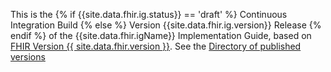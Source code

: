 <p id="publish-box">

This is the  {% if {{site.data.fhir.ig.status}} == 'draft' %} Continuous Integration Build {% else %} Version {{site.data.fhir.ig.version}} Release {% endif %} of the {{site.data.fhir.igName}} Implementation Guide,  based on <a href="{{ site.data.fhir.path }}">FHIR Version {{ site.data.fhir.version }}</a>.  See the <a href="http://www.fhir.org/guides/{{page.historypath}}/history.html">Directory of published versions</a>

</p>
